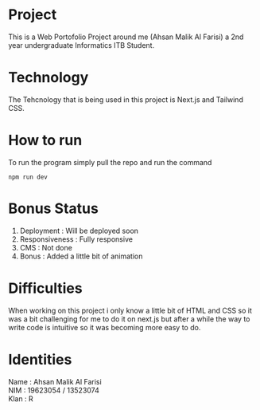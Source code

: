 # Project
This is a Web Portofolio Project around me (Ahsan Malik Al Farisi) a 2nd year undergraduate Informatics ITB Student.

# Technology
The Tehcnology that is being used in this project is Next.js and Tailwind CSS.

# How to run
To run the program simply pull the repo and run the command
```
npm run dev
```

# Bonus Status
1. Deployment      : Will be deployed soon <br>
2. Responsiveness  : Fully responsive <br>
3. CMS             : Not done <br>
4. Bonus           : Added a little bit of animation <br>

# Difficulties
When working on this project i only know a little bit of HTML and CSS so it was a bit challenging for me to do it on next.js but after a while the way to write code is intuitive so it was becoming more easy to do.

# Identities
Name : Ahsan Malik Al Farisi <br>
NIM  : 19623054 / 13523074 <br>
Klan : R <br>
